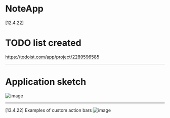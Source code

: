 # NoteApp

[12.4.22]
# TODO list created 
https://todoist.com/app/project/2289596585
___

# Application sketch
![image](https://user-images.githubusercontent.com/95710591/163045464-00bec016-d97c-47a8-bc47-fbeacf225286.png)
___

[13.4.22]
Examples of custom action bars
![image](https://user-images.githubusercontent.com/95710591/163270451-5b9d200a-e9ba-4314-85a8-17ebe66e5a44.png)
